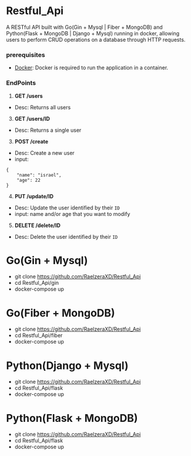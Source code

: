 # Restful_Api
A RESTful API built with Go(Gin + Mysql | Fiber + MongoDB) and Python(Flask + MongoDB | Django + Mysql) running in docker, allowing users to perform CRUD operations on a database through HTTP requests.
### prerequisites
- [Docker](https://www.docker.com/get-started): Docker is required to run the application in a container.
### EndPoints
1. **GET /users**
* Desc: Returns all users
3. **GET /users/ID**
* Desc: Returns a single user
3. **POST /create**
* Desc: Create a new user
* input:
```
{
    "name": "israel",
    "age": 22
}
```
4. **PUT /update/ID**
* Desc: Update the user identified by their `ID`
* input: name and/or age that you want to modify
5. **DELETE /delete/ID**
  * Desc: Delete the user identified by their `ID`
# Go(Gin + Mysql)
* git clone https://github.com/RaelzeraXD/Restful_Api
* cd Restful_Api/gin
* docker-compose up
# Go(Fiber + MongoDB)
* git clone https://github.com/RaelzeraXD/Restful_Api
* cd Restful_Api/fiber
* docker-compose up
# Python(Django + Mysql)
* git clone https://github.com/RaelzeraXD/Restful_Api
* cd Restful_Api/flask
* docker-compose up
# Python(Flask + MongoDB)
* git clone https://github.com/RaelzeraXD/Restful_Api
* cd Restful_Api/flask
* docker-compose up